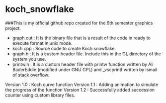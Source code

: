 # koch_snowflake
###This is my official github repo created for the 6th semester graphics project.
* graph.out : It is the binary file that is a result of the code in ready to execute format in unix mode.
* koch.cpp : Source code to create Koch snowflake.
* graph.h : It is a custom header file. Include this in the GL directory of the system you use.
* printw.h : It is a custom header file with 
		printw function written by Ali BaderEddin (modified under GNU GPL) and
		_vscprintf written by ismail of stack overflow.

Version 1.0 : Koch curve function
Version 1.1 : Adding animation to simulate the progress of the function
Version 1.2 : Successfully added succession counter using custom library files. 


